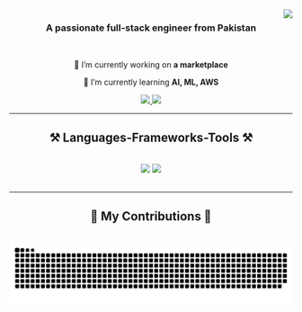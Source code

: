 <img align="right" src="https://visitor-badge.laobi.icu/badge?page_id=salesp07.salesp07" />


<h3 align="center">A passionate full-stack engineer from Pakistan</h3>

<br/>

<div align="center">
 
 🔭 I’m currently working on **a marketplace**
 
 🌱 I’m currently learning **AI, ML, AWS**

 </div>
 
<div align="center"> 
  <a href="mailto:abdullahthewebbee@gmail.com">
    <img src="https://img.shields.io/badge/Gmail-333333?style=for-the-badge&logo=gmail&logoColor=red" />
  </a>
  <a href="[https://www.linkedin.com/in/abdullahthewebbee/](https://www.linkedin.com/in/abdullahthewebbee/)" target="_blank">
    <img src="https://img.shields.io/badge/LinkedIn-0077B5?style=for-the-badge&logo=linkedin&logoColor=white" target="_blank" />
  </a>
  
</div>

 <hr/>
 
<h2 align="center">⚒️ Languages-Frameworks-Tools ⚒️</h2>
<br/>
<div align="center">
    <img src="https://skillicons.dev/icons?i=react,bootstrap,mui,html,css,vscode,github,figma,tailwind,git,r" />
    <img src="https://skillicons.dev/icons?i=nodejs,python,javascript,typescript,express,firebase,mongodb,c,java,nextjs,mysql,flask" /><br>
</div>

<br/>
<hr/>

<div align="center">
  <h2>🐍 My Contributions 🐍</h2>
  <br>
  <img alt="snake eating my contributions" src="https://raw.githubusercontent.com/salesp07/salesp07/output/github-contribution-grid-snake.svg" />
  
  <br/><br/><br/>
</div>

